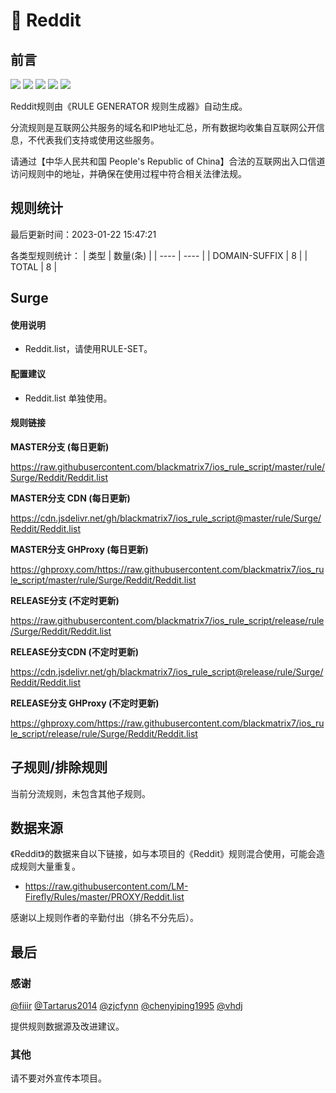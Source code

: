 # 🧸 Reddit

## 前言

![](https://shields.io/badge/-移除重复规则-ff69b4) ![](https://shields.io/badge/-DOMAIN与DOMAIN--SUFFIX合并-green) ![](https://shields.io/badge/-DOMAIN--SUFFIX间合并-critical) ![](https://shields.io/badge/-DOMAIN--SUFFIX与DOMAIN--KEYWORD合并-blue) ![](https://shields.io/badge/-IP--CIDR(6)合并-blueviolet) 

Reddit规则由《RULE GENERATOR 规则生成器》自动生成。

分流规则是互联网公共服务的域名和IP地址汇总，所有数据均收集自互联网公开信息，不代表我们支持或使用这些服务。

请通过【中华人民共和国 People's Republic of China】合法的互联网出入口信道访问规则中的地址，并确保在使用过程中符合相关法律法规。

## 规则统计

最后更新时间：2023-01-22 15:47:21

各类型规则统计：
| 类型 | 数量(条)  | 
| ---- | ----  |
| DOMAIN-SUFFIX | 8  | 
| TOTAL | 8  | 


## Surge 

#### 使用说明
- Reddit.list，请使用RULE-SET。

#### 配置建议
- Reddit.list 单独使用。

#### 规则链接
**MASTER分支 (每日更新)**

https://raw.githubusercontent.com/blackmatrix7/ios_rule_script/master/rule/Surge/Reddit/Reddit.list

**MASTER分支 CDN (每日更新)**

https://cdn.jsdelivr.net/gh/blackmatrix7/ios_rule_script@master/rule/Surge/Reddit/Reddit.list

**MASTER分支 GHProxy (每日更新)**

https://ghproxy.com/https://raw.githubusercontent.com/blackmatrix7/ios_rule_script/master/rule/Surge/Reddit/Reddit.list

**RELEASE分支 (不定时更新)**

https://raw.githubusercontent.com/blackmatrix7/ios_rule_script/release/rule/Surge/Reddit/Reddit.list

**RELEASE分支CDN (不定时更新)**

https://cdn.jsdelivr.net/gh/blackmatrix7/ios_rule_script@release/rule/Surge/Reddit/Reddit.list

**RELEASE分支 GHProxy (不定时更新)**

https://ghproxy.com/https://raw.githubusercontent.com/blackmatrix7/ios_rule_script/release/rule/Surge/Reddit/Reddit.list

## 子规则/排除规则


当前分流规则，未包含其他子规则。

## 数据来源

《Reddit》的数据来自以下链接，如与本项目的《Reddit》规则混合使用，可能会造成规则大量重复。

- https://raw.githubusercontent.com/LM-Firefly/Rules/master/PROXY/Reddit.list


感谢以上规则作者的辛勤付出（排名不分先后）。

## 最后

### 感谢

[@fiiir](https://github.com/fiiir) [@Tartarus2014](https://github.com/Tartarus2014) [@zjcfynn](https://github.com/zjcfynn) [@chenyiping1995](https://github.com/chenyiping1995) [@vhdj](https://github.com/vhdj)

提供规则数据源及改进建议。

### 其他

请不要对外宣传本项目。